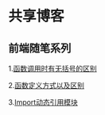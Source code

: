 # 共享博客

## 前端随笔系列
1.[函数调用时有无括号的区别](https://github.com/Dogtiti/Blogs/issues/1)

2.[函数定义方式以及区别](https://github.com/Dogtiti/Blogs/issues/3)

3.[Import动态引用模块](https://github.com/Dogtiti/Blogs/issues/5)